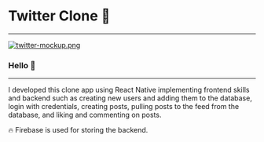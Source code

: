 # Twitter Clone 📱

---

[![twitter-mockup.png](https://i.postimg.cc/FFL3DJJs/twitter-mockup.png)](https://postimg.cc/Dm7Sz0gt)

### Hello 👋

---

I developed this clone app using React Native implementing frontend skills and backend
such as creating new users and adding them to the database, login with credentials, creating
posts, pulling posts to the feed from the database, and liking and commenting on posts.

🔥 Firebase is used for storing the backend.
